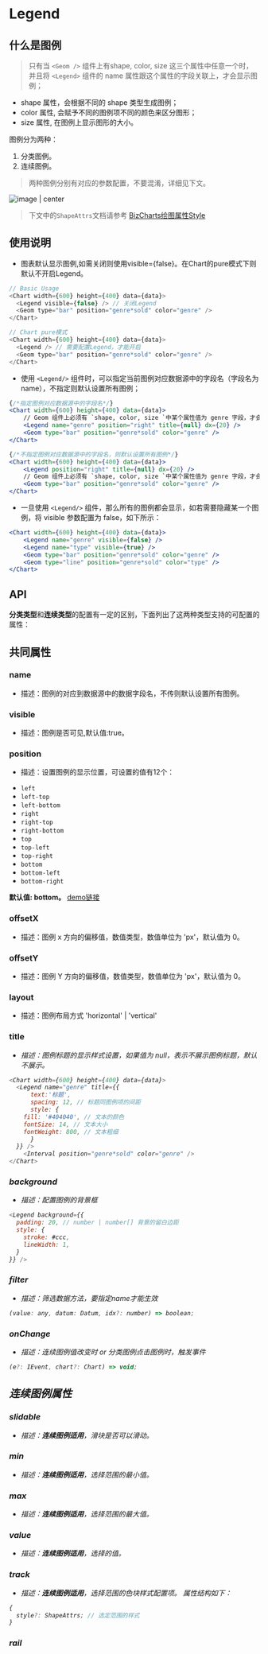 # Legend

## 什么是图例

> 只有当 `<Geom />` 组件上有shape, color, size 这三个属性中任意一个时，并且将 `<Legend>` 组件的 name 属性跟这个属性的字段关联上，才会显示图例；

* shape 属性，会根据不同的 shape 类型生成图例；
* color 属性, 会赋予不同的图例项不同的颜色来区分图形；
* size 属性, 在图例上显示图形的大小。

图例分为两种：

1. 分类图例。
2. 连续图例。
> 两种图例分别有对应的参数配置，不要混淆，详细见下文。

![image | center](https://zos.alipayobjects.com/skylark/9f146402-1e62-4029-b3b8-3d32029af1d6/attach/2378/eb826d75a0bb34cb/image.png "")

> 下文中的`ShapeAttrs`文档请参考 [BizCharts绘图属性Style](/product/BizCharts4/category/61/page/114)



## 使用说明
* 图表默认显示图例,如需关闭则使用visible={false}。在Chart的pure模式下则默认不开启Legend。

```js
// Basic Usage
<Chart width={600} height={400} data={data}>
  <Legend visible={false} /> // 关闭Legend
  <Geom type="bar" position="genre*sold" color="genre" />
</Chart>

// Chart pure模式
<Chart width={600} height={400} data={data}>
  <Legend /> // 需要配置Legend，才能开启
  <Geom type="bar" position="genre*sold" color="genre" />
</Chart>
```

* 使用 `<Legend/>` 组件时，可以指定当前图例对应数据源中的字段名（字段名为name），不指定则默认设置所有图例；

```jsx
{/*指定图例对应数据源中的字段名*/}
<Chart width={600} height={400} data={data}>
    // Geom 组件上必须有 `shape, color, size `中某个属性值为 genre 字段，才会有图例出现。
	<Legend name="genre" position="right" title={null} dx={20} />
	<Geom type="bar" position="genre*sold" color="genre" />
</Chart>

{/*不指定图例对应数据源中的字段名，则默认设置所有图例*/}
<Chart width={600} height={400} data={data}>
	<Legend position="right" title={null} dx={20} />
	// Geom 组件上必须有 `shape, color, size `中某个属性值为 genre 字段，才会有图例出现。
	<Geom type="bar" position="genre*sold" color="genre" />
</Chart>
```

* 一旦使用 `<Legend/>` 组件，那么所有的图例都会显示，如若需要隐藏某一个图例，将 visible 参数配置为 false，如下所示：

```jsx
<Chart width={600} height={400} data={data}>
	<Legend name="genre" visible={false} />
	<Legend name="type" visible={true} />
	<Geom type="bar" position="genre*sold" color="genre" />
	<Geom type="line" position="genre*sold" color="type" />
</Chart>
```
## API

**分类类型**和**连续类型**的配置有一定的区别，下面列出了这两种类型支持的可配置的属性：

## 共同属性

### name 
_<string>_
- 描述：图例的对应到数据源中的数据字段名，不传则默认设置所有图例。

### visible 
_<boolean>_
- 描述：图例是否可见,默认值:true。

### position 
_<string>_
- 描述：设置图例的显示位置，可设置的值有12个：  
* `left`  
* `left-top`  
* `left-bottom`  
* `right`  
* `right-top`  
* `right-bottom`  
* `top`  
* `top-left`  
* `top-right`  
* `bottom`  
* `bottom-left`  
* `bottom-right`  

**默认值: bottom。**
[demo链接](https://bizcharts.alibaba-inc.com/product/bizcharts/demo/110)

### offsetX 
_<number>_
- 描述：图例 x 方向的偏移值，数值类型，数值单位为 'px'，默认值为 0。

### offsetY 
_<number>_
- 描述：图例 Y 方向的偏移值，数值类型，数值单位为 'px'，默认值为 0。

### layout 
_<string>_
- 描述：图例布局方式 'horizontal' | 'vertical'

### title 
_<boolean>_ _<object>_
- 描述：图例标题的显示样式设置，如果值为 null，表示不展示图例标题，默认不展示。
```js
<Chart width={600} height={400} data={data}>
  <Legend name="genre" title={{
      text:'标题',
      spacing: 12, // 标题同图例项的间距
      style: {
	fill: '#404040', // 文本的颜色
	fontSize: 14, // 文本大小
	fontWeight: 800, // 文本粗细  
      }
  }} />
	<Interval position="genre*sold" color="genre" />
</Chart>
```

### background 
_<object>_
- 描述：配置图例的背景框
```js
<Legend background={{
  padding: 20, // number | number[] 背景的留白边距
  style: {
    stroke: #ccc,
    lineWidth: 1,
  }
}} />
```

### filter 
_<function>_
- 描述：筛选数据方法，要指定name才能生效
```js
(value: any, datum: Datum, idx?: number) => boolean;
```

### onChange 
_<function>_
- 描述：连续图例值改变时 or 分类图例点击图例时，触发事件
```js
(e?: IEvent, chart?: Chart) => void;
```

## 连续图例属性

### slidable 
_<boolean>_
- 描述：**连续图例适用**，滑块是否可以滑动。

### min 
_<number>_
- 描述：**连续图例适用**，选择范围的最小值。

### max 
_<number>_
- 描述：**连续图例适用**，选择范围的最大值。

### value 
_<number>_
- 描述：**连续图例适用**，选择的值。

### track 
_<object>_
- 描述：**连续图例适用**，选择范围的色块样式配置项。
属性结构如下：
```js
{
  style?: ShapeAttrs; // 选定范围的样式
}
 ```
 
### rail 
_<object>_
- 描述：**连续图例适用**，图例滑轨（背景）的样式配置项。
属性结构如下：
```js
{
  type?: string; // rail 的类型，color, size
  size?: number; // 滑轨的宽度
  defaultLength?: number; // 滑轨的默认长度，，当限制了 maxWidth,maxHeight 时，不会使用这个属性会自动计算长度
  style?: ShapeAttrs; // 滑轨的样式
}
 ```
 
### title 
_<object>_
- 描述：**连续图例适用**，标题的配置项。
属性结构如下：
```js
{
  spacing?: number; // 文本同滑轨的距离
  style?: ShapeAttrs; // 文本样式
}
 ```

### label
_<object>_
- 描述：**连续图例适用**，文本的配置项。
属性结构如下：
```js
{
  // 文本同滑轨的对齐方式，有五种类型
  // rail ： 同滑轨对齐，在滑轨的两端
  // top, bottom: 图例水平布局时有效
  // left, right: 图例垂直布局时有效
  align?: string;
  spacing?: number; // 文本同滑轨的距离
formatter?:(v:any)=>string;// 格式化
  style?: ShapeAttrs; // 文本样式
}
 ```
 
### handler 
_<object>_
- 描述：**连续图例适用**，滑块的配置项。
属性结构如下：
```js
{
  size?: number; // 滑块的大小
  style?: ShapeAttrs; // 滑块的样式设置
}
 ```

## 分类图例属性

### custom 
_<boolean>_
- 描述：是否为自定义图例，当该属性为 true 时，需要声明 items 属性。


### items 
_<LegendItem[]>_
- 描述：**分类图例适用**，用户自己配置图例项的内容。
```js
interface LegendItem {
  /**
   * 唯一值，用于动画或者查找
   */
  id?: string;
  /** 名称 */
  name: string;
  /** 值 */
  value: any;
  /** 图形标记 */
  marker?: MarkerCfg;
  /** 初始是否处于未激活状态 */
  unchecked?: boolean;
}

```
###  itemStates
_<object>_
 - 描述：自定义图列各种状态下的样式。注意：需要指定字段 name
```
<Legend
   name="type"
   itemStates={{
          active: {
            nameStyle: {
              opacity: 0.8,
            },
          },
          unchecked: {
            nameStyle: {
              fill: uncheckedColor,
            },
            markerStyle: {
              fill: uncheckedColor,
              stroke: uncheckedColor,
            },
          },
          inactive: {
            nameStyle: {
              fill: uncheckedColor,
            },
            markerStyle: {
              opacity: 0.2,
            },
          },
        }}
/Legend>
```


### itemSpacing 
_<number>_
 - 描述：**分类图例适用**，控制图例项水平方向的间距。

### maxItemWidth 
_<number>_
- 描述：**分类图例适用**，图例项的最大宽度，超出则自动缩略。 `maxItemWidth` 可以是像素值； 也可以是相对值（取 0 到 1 范围的数值），代表占图表宽度的多少

### itemWidth 
_<number>_
- 描述：**分类图例适用**，图例项的宽度, 默认为 null，自动计算。
> 当出现图例文字被'...'省略时，可以设置`maxItemWidth`来解决。

### itemHeight 
_<number>_
- 描述：**分类图例适用**，图例的高度，默认为 null。

### itemValue 
_<object>_
- 描述：配置图例value， 其中formatter可格式化图例name
代码示例
```
<Legend itemValue={LegendItemValueCfg} />
```
接口定义
```js
interface LegendItemValueCfg {
    /**
     * 是否右对齐，默认为 false，仅当设置图例项宽度时生效
     * @type {boolean}
     */
    alignRight?: boolean;
    /**
     * 格式化文本函数
     * @type {Function}
     */
    formatter?: (text: string, item: ListItem, index: number) => string | number;
    /**
     * 图例项附加值的配置
     * @type {ShapeAttrs}
     */
    style?: ShapeAttrs;
}
```
### itemName 
_<object>_
- 描述：配置图例name,其中formatter可格式化图例name
代码示例
```
<Legend itemName={LegendItemNameCfg} />
```
接口定义
```js
interface LegendItemNameCfg {
    /**
     * 图例项 name 同后面 value 的间距
     * @type {number}
     */
    spacing?: number;
    /**
     * 格式化文本函数
     * @type {Function}
     */
    formatter?:  (text: string, item: ListItem, index: number) => string | number;
    /**
     * 文本配置项
     * @type {ShapeAttrs}
     */
    style?: ShapeAttrs;
}

```
### maxWidth 
_<number>_
- 描述：**分类图例适用**，图例项最大宽度设置。

### maxHeight 
_<number>_
- 描述：**分类图例适用**，图例项最大高度设置。

### marker 
_<object>_
- 描述：**分类图例适用**，图例项的 marker 图标的配置。
* 描述：对分类类型的图例生效，用于设置图例的 marker 样式，默认按照 geom 的类型显示。
```js
marker= {{
  symbol: string | function
}}
```
- 当为 string 类型时，可选项如下:

|name| type | shape |
|----|------|-------|
|实心圆点| circle  | ![](https://antv.alipay.com/assets/image/g2/tutorial/circle.png)|
|矩形|square  |![](https://antv.alipay.com/assets/image/g2/tutorial/square.png)|
|领结形状|bowtie  |![](https://antv.alipay.com/assets/image/g2/tutorial/bowtie.png)|
|菱形|diamond |![](https://antv.alipay.com/assets/image/g2/tutorial/diamond.png)|
|六边形|hexagon |![](https://antv.alipay.com/assets/image/g2/tutorial/hexagon.png)|
|三角形|triangle|![](https://antv.alipay.com/assets/image/g2/tutorial/triangle.png)|
|倒三家形|triangle-down|![](https://antv.alipay.com/assets/image/g2/tutorial/triangle-down.png)|
|垂直线断，带头|tick|![](https://antv.alipay.com/assets/image/g2/tutorial/tick.png)|
|加号|plus|![](https://antv.alipay.com/assets/image/g2/tutorial/plus.png)|
|连字号线段|hyphen|![](https://antv.alipay.com/assets/image/g2/tutorial/hyphen.png)|
|垂直线段|line|![](https://antv.alipay.com/assets/image/g2/tutorial/line.png)|
|交叉|cross|![cross_marker.jpg](http://bizcharts-resource.oss-cn-zhangjiakou.aliyuncs.com/images/16bc2a10-b9de-11ea-b002-07326b472b1e.jpg) 

> 如果发现配置marker为line/plus/tick/hyphen/cross未生效，请检查确保Line组件在最上层

- 如果想实现空心效果，可以设置Point组件的shape为空心形状，代码如下：
```js
// 设置空心圆，等同于
<Point shape='hollow-circle'/>
<Legend marker={{
    symbol:'circle',
    style:{
      fill:null
    }
}} />
```


- 当为 Function 时，可以自定义 shape 图形，使用方式如下:
```js
/**
 * 自定义 marker 形状
 * @param  {number} x   该 marker 的横轴坐标
 * @param  {number} y   该 marker 的纵轴坐标
 * @param  {number} r   该 marker 的半径大小
 * @return {null}     
 */
marker = {{ symbol: (x, y, r) => {
}}}
```
以下代码绘制了如图所示的 marker: <img style='display:inline;margin:0' src='http://bizcharts-resource.oss-cn-zhangjiakou.aliyuncs.com/images/1edafb90-f273-11ea-bbeb-8bad211ff8c4.jpg' width='40px'/>
```js
marker = {{
      symbol: (x, y, radius) => {
        const r = radius / 2;
        return [
          ['M', x - 3 * r, y],
          ['L', x + 3 * r, y],
          ['M', x - r, y],
          ['A', r, r, 0, 0, 0, x + r, y],
          ['A', r, r, 0, 0, 0, x - r, y],
        ];
      },
    }}
```

### flipPage 
_<boolean>_
- 描述：**适用于分类图例**，当图例项过多时是否进行分页。

### pageNavigator

适用于 分类图例，对图例分页器进行主题样式设置。LegendPageNavigatorCfg 配置如下：
- marker：分页器指示箭头配置项
- text：分页器指示文本配置项

```
// 示例
pageNavigator: {
  marker: {
    style: {
      // 非激活，不可点击态时的填充色设置
      inactiveFill: '#000',
      inactiveOpacity: 0.45,
      // 默认填充色设置
      fill: '#000',
      opacity: 0.8,
      size: 12,
    },
  },
  text: {
    style: {
      fill: '#ccc',
      fontSize: 8,
    },
  },
}
```

### reversed 
_<boolean>_
- 描述：**分类图例适用**，是否将图例项逆序展示。
 
### 不允许点击
点击显示隐藏属于交互行为，需要移除相应交互，如下：
```js
<Chart onGetG2Instance={ c => {
  c.removeInteraction('legend-filter');
}}></Chart>
```